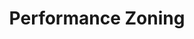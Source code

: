 ---
  slug: "/performancezoning"
  title: Performance Zoning
  focusAreas: [Environment,Communities]
  principles: []
  seeOther: [Suburban Retrofit,Neighborhood Design Codes & Ordinances,Brownfields Redevelopment,Infill Design,Greenhouse Gas Overlay Zones]
  trackingProgressLinks: [Land Consumption, Greenhouse Gas Emissions]
---